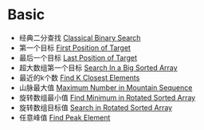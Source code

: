 # Basic
- 经典二分查找 [Classical Binary Search](https://www.lintcode.com/problem/457/)   
- 第一个目标 [First Position of Target](https://www.lintcode.com/problem/14/)   
- 最后一个目标 [Last Position of Target](https://www.lintcode.com/problem/458/)   
- 超大数组第一个目标 [Search In a Big Sorted Array](https://www.lintcode.com/problem/447/)   
- 最近的k个数 [Find K Closest Elements](https://www.lintcode.com/problem/460/)  
- 山脉最大值 [Maximum Number in Mountain Sequence](https://www.lintcode.com/problem/585/)   
- 旋转数组最小值 [Find Minimum in Rotated Sorted Array](https://www.lintcode.com/problem/159/)   
- 旋转数组目标值 [Search in Rotated Sorted Array](https://www.lintcode.com/problem/62/)   
- 任意峰值 [Find Peak Element](https://www.lintcode.com/problem/75/)   
